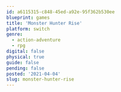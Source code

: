 ```yaml
---
id: a6115315-c848-45ed-a92e-95f362b530ee
blueprint: games
title: 'Monster Hunter Rise'
platform: switch
genre:
  - action-adventure
  - rpg
digital: false
physical: true
guide: false
pending: false
posted: '2021-04-04'
slug: monster-hunter-rise
---
```


